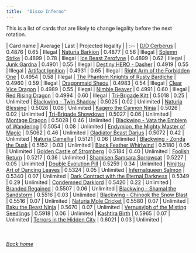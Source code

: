 ```yaml
---
title:  "Disco Inferno"
---
```


This is a list of cards that are likely to change legality before the next rotation.

| Card name | Average | Last | Projected legality |
| :-- |
[D/D Cerberus](https://db.ygoprodeck.com/card/?search=D/D%20Cerberus) | 0.4876 | 0.65 | Illegal |
[Naturia Barkion](https://db.ygoprodeck.com/card/?search=Naturia%20Barkion) | 0.4877 | 0.56 | Illegal |
[Solemn Strike](https://db.ygoprodeck.com/card/?search=Solemn%20Strike) | 0.4899 | 0.78 | Illegal |
[Ice Beast Zerofyne](https://db.ygoprodeck.com/card/?search=Ice%20Beast%20Zerofyne) | 0.4899 | 0.62 | Illegal |
[Junk Gardna](https://db.ygoprodeck.com/card/?search=Junk%20Gardna) | 0.4901 | 0.55 | Illegal |
[Destiny HERO - Dasher](https://db.ygoprodeck.com/card/?search=Destiny%20HERO%20-%20Dasher) | 0.4919 | 0.55 | Illegal |
[Artifact Ignition](https://db.ygoprodeck.com/card/?search=Artifact%20Ignition) | 0.4931 | 0.65 | Illegal |
[Right Arm of the Forbidden One](https://db.ygoprodeck.com/card/?search=Right%20Arm%20of%20the%20Forbidden%20One) | 0.4954 | 0.58 | Illegal |
[The Phantom Knights of Rusty Bardiche](https://db.ygoprodeck.com/card/?search=The%20Phantom%20Knights%20of%20Rusty%20Bardiche) | 0.4960 | 0.59 | Illegal |
[Dragonmaid Sheou](https://db.ygoprodeck.com/card/?search=Dragonmaid%20Sheou) | 0.4983 | 0.54 | Illegal |
[Clear Vice Dragon](https://db.ygoprodeck.com/card/?search=Clear%20Vice%20Dragon) | 0.4989 | 0.55 | Illegal |
[Nimble Beaver](https://db.ygoprodeck.com/card/?search=Nimble%20Beaver) | 0.4991 | 0.60 | Illegal |
[Red Rising Dragon](https://db.ygoprodeck.com/card/?search=Red%20Rising%20Dragon) | 0.4994 | 0.60 | Illegal |
[Tri-Brigade Kitt](https://db.ygoprodeck.com/card/?search=Tri-Brigade%20Kitt) | 0.5018 | 0.25 | Unlimited |
[Blackwing - Twin Shadow](https://db.ygoprodeck.com/card/?search=Blackwing%20-%20Twin%20Shadow) | 0.5025 | 0.02 | Unlimited |
[Naturia Blessing](https://db.ygoprodeck.com/card/?search=Naturia%20Blessing) | 0.5026 | 0.06 | Unlimited |
[Kagero the Cannon Ninja](https://db.ygoprodeck.com/card/?search=Kagero%20the%20Cannon%20Ninja) | 0.5026 | 0.02 | Unlimited |
[Tri-Brigade Showdown](https://db.ygoprodeck.com/card/?search=Tri-Brigade%20Showdown) | 0.5027 | 0.06 | Unlimited |
[Montage Dragon](https://db.ygoprodeck.com/card/?search=Montage%20Dragon) | 0.5028 | 0.46 | Unlimited |
[Blackwing - Vata the Emblem of Wandering](https://db.ygoprodeck.com/card/?search=Blackwing%20-%20Vata%20the%20Emblem%20of%20Wandering) | 0.5054 | 0.08 | Unlimited |
[Endymion, the Mighty Master of Magic](https://db.ygoprodeck.com/card/?search=Endymion,%20the%20Mighty%20Master%20of%20Magic) | 0.5062 | 0.46 | Unlimited |
[Gladiator Beast Darius](https://db.ygoprodeck.com/card/?search=Gladiator%20Beast%20Darius) | 0.5072 | 0.42 | Unlimited |
[Naturia Camellia](https://db.ygoprodeck.com/card/?search=Naturia%20Camellia) | 0.5121 | 0.06 | Unlimited |
[Blackwing - Zonda the Dusk](https://db.ygoprodeck.com/card/?search=Blackwing%20-%20Zonda%20the%20Dusk) | 0.5152 | 0.03 | Unlimited |
[Black Feather Whirlwind](https://db.ygoprodeck.com/card/?search=Black%20Feather%20Whirlwind) | 0.5180 | 0.05 | Unlimited |
[Golden Castle of Stromberg](https://db.ygoprodeck.com/card/?search=Golden%20Castle%20of%20Stromberg) | 0.5184 | 0.40 | Unlimited |
[Foolish Return](https://db.ygoprodeck.com/card/?search=Foolish%20Return) | 0.5217 | 0.36 | Unlimited |
[Shamisen Samsara Sorrowcat](https://db.ygoprodeck.com/card/?search=Shamisen%20Samsara%20Sorrowcat) | 0.5227 | 0.05 | Unlimited |
[Double Evolution Pill](https://db.ygoprodeck.com/card/?search=Double%20Evolution%20Pill) | 0.5259 | 0.34 | Unlimited |
[Ninjitsu Art of Dancing Leaves](https://db.ygoprodeck.com/card/?search=Ninjitsu%20Art%20of%20Dancing%20Leaves) | 0.5324 | 0.05 | Unlimited |
[Infernalqueen Salmon](https://db.ygoprodeck.com/card/?search=Infernalqueen%20Salmon) | 0.5340 | 0.07 | Unlimited |
[Dark Contract with the Eternal Darkness](https://db.ygoprodeck.com/card/?search=Dark%20Contract%20with%20the%20Eternal%20Darkness) | 0.5349 | 0.29 | Unlimited |
[Condemned Darklord](https://db.ygoprodeck.com/card/?search=Condemned%20Darklord) | 0.5420 | 0.22 | Unlimited |
[Branded Regained](https://db.ygoprodeck.com/card/?search=Branded%20Regained) | 0.5507 | 0.06 | Unlimited |
[Blackwing - Shamal the Sandstorm](https://db.ygoprodeck.com/card/?search=Blackwing%20-%20Shamal%20the%20Sandstorm) | 0.5516 | 0.03 | Unlimited |
[Blackwing - Chinook the Snow Blast](https://db.ygoprodeck.com/card/?search=Blackwing%20-%20Chinook%20the%20Snow%20Blast) | 0.5516 | 0.07 | Unlimited |
[Naturia Mole Cricket](https://db.ygoprodeck.com/card/?search=Naturia%20Mole%20Cricket) | 0.5580 | 0.07 | Unlimited |
[Baku the Beast Ninja](https://db.ygoprodeck.com/card/?search=Baku%20the%20Beast%20Ninja) | 0.5670 | 0.07 | Unlimited |
[Vernusylph of the Misting Seedlings](https://db.ygoprodeck.com/card/?search=Vernusylph%20of%20the%20Misting%20Seedlings) | 0.5918 | 0.06 | Unlimited |
[Kashtira Birth](https://db.ygoprodeck.com/card/?search=Kashtira%20Birth) | 0.5965 | 0.07 | Unlimited |
[Terrors in the Hidden City](https://db.ygoprodeck.com/card/?search=Terrors%20in%20the%20Hidden%20City) | 0.6021 | 0.03 | Unlimited |

<br>

###### [Back home](index)